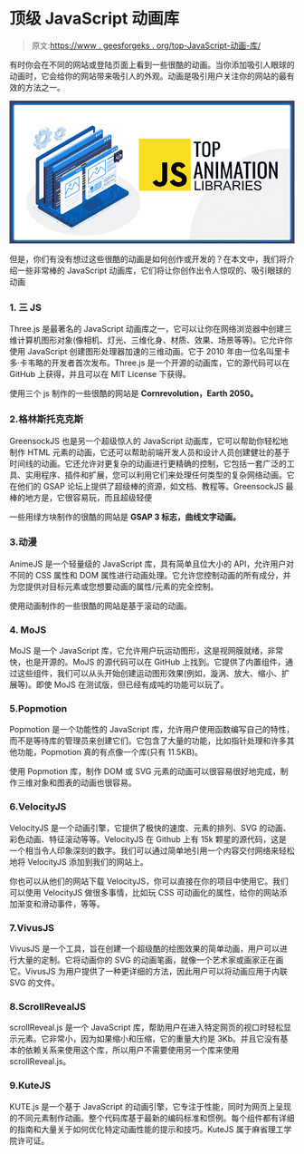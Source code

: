 # 顶级 JavaScript 动画库

> 原文:[https://www . geesforgeks . org/top-JavaScript-动画-库/](https://www.geeksforgeeks.org/top-javascript-animation-libraries/)

有时你会在不同的网站或登陆页面上看到一些很酷的动画。当你添加吸引人眼球的动画时，它会给你的网站带来吸引人的外观。动画是吸引用户关注你的网站的最有效的方法之一。

![Top-JavaScript-Animation-Libraries](img/10d5b20f72e9c9d1ea35cbe9df844eb8.png)

但是，你们有没有想过这些很酷的动画是如何创作或开发的？在本文中，我们将介绍一些非常棒的 JavaScript 动画库，它们将让你创作出令人惊叹的、吸引眼球的动画

### 1\. 三 JS

Three.js 是最著名的 JavaScript 动画库之一，它可以让你在网络浏览器中创建三维计算机图形对象(像相机、灯光、三维化身、材质、效果、场景等等)。它允许你使用 JavaScript 创建图形处理器加速的三维动画。它于 2010 年由一位名叫里卡多·卡韦略的开发者首次发布。Three.js 是一个开源的动画库，它的源代码可以在 GitHub 上获得，并且可以在 MIT License 下获得。

使用三个 js 制作的一些很酷的网站是 **Cornrevolution，Earth 2050。**

### 2.格林斯托克克斯

GreensockJS 也是另一个超级惊人的 JavaScript 动画库，它可以帮助你轻松地制作 HTML 元素的动画，它还可以帮助前端开发人员和设计人员创建健壮的基于时间线的动画。它还允许对更复杂的动画进行更精确的控制，它包括一套广泛的工具、实用程序、插件和扩展，您可以利用它们来处理任何类型的复杂网络动画。它在他们的 GSAP 论坛上提供了超级棒的资源，如文档、教程等。GreensockJS 最棒的地方是，它很容易玩，而且超级轻便

一些用绿方块制作的很酷的网站是 **GSAP 3 标志，曲线文字动画。**

### 3.动漫

AnimeJS 是一个轻量级的 JavaScript 库，具有简单且位大小的 API，允许用户对不同的 CSS 属性和 DOM 属性进行动画处理。它允许您控制动画的所有成分，并为您提供对目标元素或您想要动画的属性/元素的完全控制。

使用动画制作的一些很酷的网站是基于滚动的动画。

### 4\. MoJS

MoJS 是一个 JavaScript 库，它允许用户玩运动图形，这是视网膜就绪，非常快，也是开源的。MoJS 的源代码可以在 GitHub 上找到。它提供了内置组件，通过这些组件，我们可以从头开始创建运动图形效果(例如，漩涡、放大、缩小、扩展等)。即使 MoJS 在测试版，但已经有成吨的功能可以玩了。

### 5.Popmotion

Popmotion 是一个功能性的 JavaScript 库，允许用户使用函数编写自己的特性，而不是等待库的管理员来创建它们。它包含了大量的功能，比如指针处理和许多其他功能，Popmotion 真的有点像一个库(只有 11.5KB)。

使用 Popmotion 库，制作 DOM 或 SVG 元素的动画可以很容易很好地完成，制作三维对象和图表的动画也很容易。

### 6.VelocityJS

VelocityJS 是一个动画引擎，它提供了极快的速度、元素的排列、SVG 的动画、彩色动画、特征滚动等等。VelocityJS 在 Github 上有 15k 颗星的源代码，这是一个相当令人印象深刻的数字。我们可以通过简单地引用一个内容交付网络来轻松地将 VelocityJS 添加到我们的网站上。

你也可以从他们的网站下载 VelocityJS，你可以直接在你的项目中使用它。我们可以使用 VelocityJS 做很多事情，比如玩 CSS 可动画化的属性，给你的网站添加渐变和滑动事件，等等。

### 7.VivusJS

VivusJS 是一个工具，旨在创建一个超级酷的绘图效果的简单动画，用户可以进行大量的定制。它将动画你的 SVG 的动画笔画，就像一个艺术家或画家正在画它。VivusJS 为用户提供了一种更详细的方法，因此用户可以将动画应用于内联 SVG 的文件。

### 8.ScrollRevealJS

scrollReveal.js 是一个 JavaScript 库，帮助用户在进入特定网页的视口时轻松显示元素。它非常小，因为如果缩小和压缩，它的重量大约是 3Kb。并且它没有基本的依赖关系来使用这个库，所以用户不需要使用另一个库来使用 scrollReveal.js。

### 9.KuteJS

KUTE.js 是一个基于 JavaScript 的动画引擎，它专注于性能，同时为网页上呈现的不同元素制作动画。整个代码库基于最新的编码标准和惯例。每个组件都有详细的指南和大量关于如何优化特定动画性能的提示和技巧。KuteJS 属于麻省理工学院许可证。